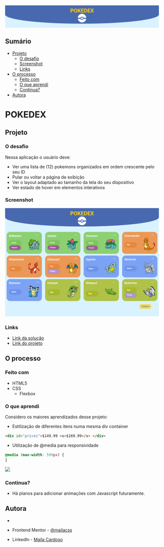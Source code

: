![](./assets/images/header.png)
## Sumário

 - [Projeto](#projeto)
    - [O desafio](#o-desafio)
    - [Screenshot](#screenshot)
    - [Links](#links)
  - [O processo](#o-processo)
    - [Feito com](#feito-com)
    - [O que aprendi](#o-que-aprendi)
    - [Continua?](#continua)
  - [Autora](#autora)

# POKEDEX
## Projeto

### O desafio

Nessa aplicação o usuário deve:

- Ver uma lista de (12) pokemons organizados em ordem crescente pelo seu ID
- Pular ou voltar a página de exibição
- Ver o layout adaptado ao tamanho da tela do seu dispositivo
- Ver estado de hover em elementos interativos

### Screenshot

![](./assets/images/desktop.png)

### Links

- [Link da solução](https://silver-mousse-4d4acd.netlify.app/previewcard%20fem/)
- [Link do projeto](https://www.frontendmentor.io/challenges/product-preview-card-component-GO7UmttRfa)

## O processo

### Feito com

- HTML5
- CSS
  - Flexbox

### O que aprendi

Considero os maiores aprendizados desse projeto:

- Estilização de diferentes itens numa mesma div container

```html
<div id="prices">$149.99 <s>$169.99</s> </div>
```
- Utilização de @media para responsividade

```css
@media (max-width: 599px) {
}
```

![](./images/screenshots/mobileview.png)

### Continua?

- Há planos para adicionar animações com Javascript futuramente.

## Autora
 - [<img src="https://avatars.githubusercontent.com/u/73539084?v=4" alt="" width=115> ](https://github.com/mailacss)

- Frontend Mentor - [@mailacss](https://www.frontendmentor.io/profile/mailacss)
- LinkedIn - [Maila Cardoso](https://www.linkedin.com/in/maila-cssantos/)

